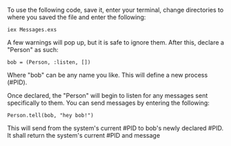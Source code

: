 To use the following code, save it, enter your terminal, change directories to where you saved the file and enter the following:

```
iex Messages.exs
```

A few warnings will pop up, but it is safe to ignore them. After this, declare a "Person" as such:

```
bob = (Person, :listen, [])
```
Where "bob" can be any name you like. This will define a new process (#PID).


Once declared, the "Person" will begin to listen for any messages sent specifically to them. You can send messages by entering the following:

```
Person.tell(bob, "hey bob!")
```

This will send from the system's current #PID to bob's newly declared #PID. It shall return the system's current #PID and message
